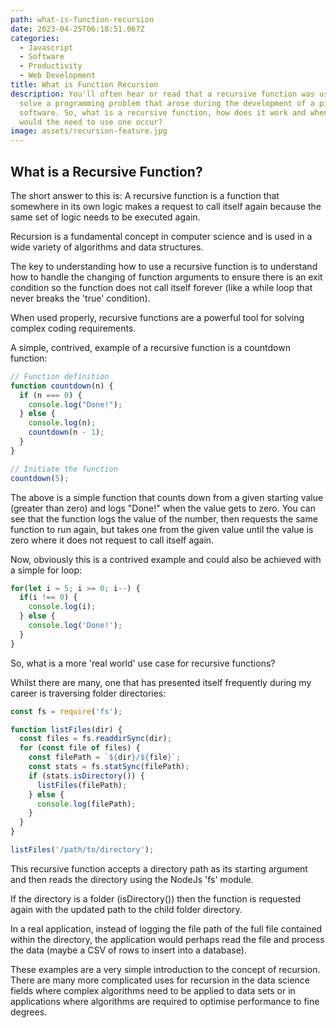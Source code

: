 ```yaml
---
path: what-is-function-recursion
date: 2023-04-25T06:18:51.067Z
categories:
  - Javascript
  - Software
  - Productivity
  - Web Development
title: What is Function Recursion
description: You'll often hear or read that a recursive function was used to
  solve a programming problem that arose during the development of a piece of
  software. So, what is a recursive function, how does it work and when or why
  would the need to use one occur?
image: assets/recursion-feature.jpg
---
```

## W﻿hat is a Recursive Function?

T﻿he short answer to this is: A recursive function is a function that somewhere in its own logic makes a request to call itself again because the same set of logic needs to be executed again.

Recursion is a fundamental concept in computer science and is used in a wide variety of algorithms and data structures.

T﻿he key to understanding how to use a recursive function is to understand how to handle the changing of function arguments to ensure there is an exit condition so the function does not call itself forever (like a while loop that never breaks the 'true' condition).

W﻿hen used properly, recursive functions are a powerful tool for solving complex coding requirements.

A﻿ simple, contrived, example of a recursive function is a countdown function:

```typescript
// Function definition
function countdown(n) {
  if (n === 0) {
    console.log("Done!");
  } else {
    console.log(n);
    countdown(n - 1);
  }
}

// Initiate the function
countdown(5);
```

T﻿he above is a simple function that counts down from a given starting value (greater than zero) and logs "Done!" when the value gets to zero. You can see that the function logs the value of the number, then requests the same function to run again, but takes one from the given value until the value is zero where it does not request to call itself again.

N﻿ow, obviously this is a contrived example and could also be achieved with a simple for loop:

```typescript
for(let i = 5; i >= 0; i--) {
  if(i !== 0) {
    console.log(i);
  } else {
    console.log('Done!');
  }
}
```

S﻿o, what is a more 'real world' use case for recursive functions?

W﻿hilst there are many, one that has presented itself frequently during my career is traversing folder directories:

```typescript
const fs = require('fs');

function listFiles(dir) {
  const files = fs.readdirSync(dir);
  for (const file of files) {
    const filePath = `${dir}/${file}`;
    const stats = fs.statSync(filePath);
    if (stats.isDirectory()) {
      listFiles(filePath);
    } else {
      console.log(filePath);
    }
  }
}

listFiles('/path/to/directory');
```

T﻿his recursive function accepts a directory path as its starting argument and then reads the directory using the NodeJs 'fs' module.

I﻿f the directory is a folder (isDirectory()) then the function is requested again with the updated path to the child folder directory.

I﻿n a real application, instead of logging the file path of the full file contained within the directory, the application would perhaps read the file and process the data (maybe a CSV of rows to insert into a database).

T﻿hese examples are a very simple introduction to the concept of recursion. There are many more complicated uses for recursion in the data science fields where complex algorithms need to be applied to data sets or in applications where algorithms are required to optimise performance to fine degrees.